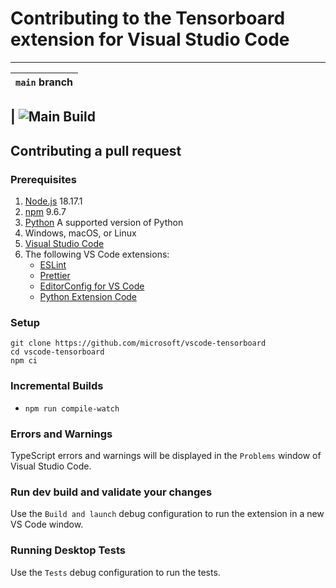# Contributing to the Tensorboard extension for Visual Studio Code

---

| `main` branch |
| ------------- |

## | ![Main Build](https://github.com/microsoft/vscode-tensorboard/actions/workflows/build-test.yml/badge.svg?branch=main)

## Contributing a pull request

### Prerequisites

1. [Node.js](https://nodejs.org/) 18.17.1
2. [npm](https://www.npmjs.com/) 9.6.7
3. [Python](https://www.python.org/) A supported version of Python
4. Windows, macOS, or Linux
5. [Visual Studio Code](https://code.visualstudio.com/)
6. The following VS Code extensions:
    - [ESLint](https://marketplace.visualstudio.com/items?itemName=dbaeumer.vscode-eslint)
    - [Prettier](https://marketplace.visualstudio.com/items?itemName=esbenp.prettier-vscode)
    - [EditorConfig for VS Code](https://marketplace.visualstudio.com/items?itemName=EditorConfig.EditorConfig)
    - [Python Extension Code](https://marketplace.visualstudio.com/items?itemName=ms-python.python)

### Setup

```shell
git clone https://github.com/microsoft/vscode-tensorboard
cd vscode-tensorboard
npm ci
```

### Incremental Builds

* `npm run compile-watch`

### Errors and Warnings

TypeScript errors and warnings will be displayed in the `Problems` window of Visual Studio Code.

### Run dev build and validate your changes

Use the `Build and launch` debug configuration to run the extension in a new VS Code window.

### Running Desktop Tests

Use the `Tests` debug configuration to run the tests.
